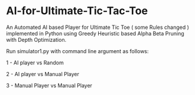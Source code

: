 # AI-for-Ultimate-Tic-Tac-Toe
An Automated AI based Player for Ultimate Tic Toe ( some Rules changed ) implemented in Python using Greedy Heuristic based Alpha Beta Pruning with Depth Optimization.

Run simulator1.py with command line argument as follows:

1 - AI player vs Random

2 - AI player vs Manual Player

3 - Manual Player vs Manual Player

